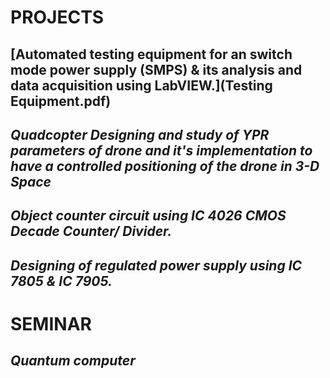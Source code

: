 # PROJECTS
## [Automated testing equipment for an switch mode power supply (SMPS) & its analysis and 	data acquisition using LabVIEW.](Testing Equipment.pdf)

## _Quadcopter Designing and study of YPR parameters of drone and it's implementation to have a controlled positioning of the drone in 3-D Space_

## _Object counter circuit using IC 4026 CMOS Decade Counter/ Divider._

## _Designing of regulated power supply using IC 7805 \& IC 7905._

# SEMINAR

## _Quantum computer_
